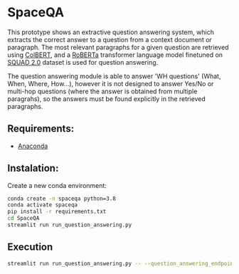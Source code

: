 # SpaceQA
This prototype shows an extractive question answering system, which extracts the correct answer to a question from a context document or paragraph. The most relevant paragraphs for a given question are retrieved using [ColBERT](https://arxiv.org/abs/2004.12832), and a [RoBERTa](https://arxiv.org/abs/1907.11692) transformer language model finetuned on [SQUAD 2.0](https://arxiv.org/abs/1806.03822) dataset is used for question answering.

The question answering module is able to answer 'WH questions' (What, When, Where, How...), however it is not designed to answer Yes/No or multi-hop questions (where the answer is obtained from multiple paragrahs), so the answers must be found explicitly in the retrieved paragraphs.

## Requirements:
* [Anaconda](https://docs.anaconda.com/anaconda/install/index.html)

## Instalation:
Create a new conda environment:
```bash
conda create -n spaceqa python=3.8
conda activate spaceqa
pip install -r requirements.txt
cd SpaceQA
streamlit run run_question_answering.py
```

## Execution
```bash
streamlit run run_question_answering.py -- --question_answering_endpoint=$QUESTION_ANSWERING_ENDPOINT --colbert_retriever_endpoint=$COLBERT_RETRIEVER_ENDPOINT  --elasticsearch=$ELASTICSEARCH_ENDPOINT
```
